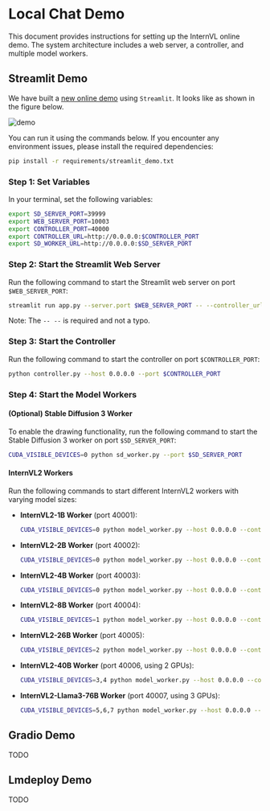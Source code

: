 # Local Chat Demo

This document provides instructions for setting up the InternVL online demo. The system architecture includes a web server, a controller, and multiple model workers.

## Streamlit Demo

We have built a [new online demo](https://internvl.opengvlab.com/) using `Streamlit`. It looks like as shown in the figure below.

![demo](./streamlit_demo.png)

You can run it using the commands below. If you encounter any environment issues, please install the required dependencies:

```bash
pip install -r requirements/streamlit_demo.txt
```

### Step 1: Set Variables

In your terminal, set the following variables:

```bash
export SD_SERVER_PORT=39999
export WEB_SERVER_PORT=10003
export CONTROLLER_PORT=40000
export CONTROLLER_URL=http://0.0.0.0:$CONTROLLER_PORT
export SD_WORKER_URL=http://0.0.0.0:$SD_SERVER_PORT
```

### Step 2: Start the Streamlit Web Server

Run the following command to start the Streamlit web server on port `$WEB_SERVER_PORT`:

```bash
streamlit run app.py --server.port $WEB_SERVER_PORT -- --controller_url $CONTROLLER_URL --sd_worker_url $SD_WORKER_URL
```

Note: The `-- --` is required and not a typo.

### Step 3: Start the Controller

Run the following command to start the controller on port `$CONTROLLER_PORT`:

```bash
python controller.py --host 0.0.0.0 --port $CONTROLLER_PORT
```

### Step 4: Start the Model Workers

#### (Optional) Stable Diffusion 3 Worker

To enable the drawing functionality, run the following command to start the Stable Diffusion 3 worker on port `$SD_SERVER_PORT`:

```bash
CUDA_VISIBLE_DEVICES=0 python sd_worker.py --port $SD_SERVER_PORT
```

#### InternVL2 Workers

Run the following commands to start different InternVL2 workers with varying model sizes:

- **InternVL2-1B Worker** (port 40001):

  ```bash
  CUDA_VISIBLE_DEVICES=0 python model_worker.py --host 0.0.0.0 --controller $CONTROLLER_URL --port 40001 --worker http://0.0.0.0:40001 --model-path OpenGVLab/InternVL2-1B
  ```

- **InternVL2-2B Worker** (port 40002):

  ```bash
  CUDA_VISIBLE_DEVICES=0 python model_worker.py --host 0.0.0.0 --controller $CONTROLLER_URL --port 40002 --worker http://0.0.0.0:40002 --model-path OpenGVLab/InternVL2-2B
  ```

- **InternVL2-4B Worker** (port 40003):

  ```bash
  CUDA_VISIBLE_DEVICES=0 python model_worker.py --host 0.0.0.0 --controller $CONTROLLER_URL --port 40003 --worker http://0.0.0.0:40003 --model-path OpenGVLab/InternVL2-4B
  ```

- **InternVL2-8B Worker** (port 40004):

  ```bash
  CUDA_VISIBLE_DEVICES=1 python model_worker.py --host 0.0.0.0 --controller $CONTROLLER_URL --port 40004 --worker http://0.0.0.0:40004 --model-path OpenGVLab/InternVL2-8B
  ```

- **InternVL2-26B Worker** (port 40005):

  ```bash
  CUDA_VISIBLE_DEVICES=2 python model_worker.py --host 0.0.0.0 --controller $CONTROLLER_URL --port 40005 --worker http://0.0.0.0:40005 --model-path OpenGVLab/InternVL2-26B
  ```

- **InternVL2-40B Worker** (port 40006, using 2 GPUs):

  ```bash
  CUDA_VISIBLE_DEVICES=3,4 python model_worker.py --host 0.0.0.0 --controller $CONTROLLER_URL --port 40006 --worker http://0.0.0.0:40006 --model-path OpenGVLab/InternVL2-40B --device auto
  ```

- **InternVL2-Llama3-76B Worker** (port 40007, using 3 GPUs):

  ```bash
  CUDA_VISIBLE_DEVICES=5,6,7 python model_worker.py --host 0.0.0.0 --controller $CONTROLLER_URL --port 40007 --worker http://0.0.0.0:40007 --model-path OpenGVLab/InternVL2-Llama3-76B --device auto
  ```

## Gradio Demo

TODO

## Lmdeploy Demo

TODO
